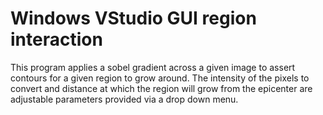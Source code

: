 # Windows VStudio GUI region interaction
This program applies a sobel gradient across a given image to assert contours for a given region to grow around. The intensity of the pixels to convert and distance at which the region will grow from the epicenter are adjustable parameters provided via a drop down menu.  
